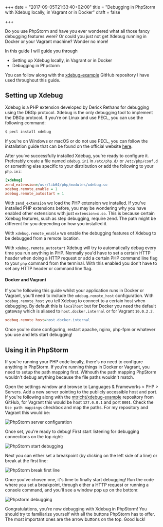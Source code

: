 +++
date = "2017-09-05T21:33:40+02:00"
title = "Debugging in PhpStorm with Xdebug locally, in Vagrant or in Docker"
draft = false

+++

Do you use PhpStorm and have you ever wondered what all those fancy debugging features were? Or could you just not get Xdebug running in Docker or your Vagrant machine? Wonder no more!
<!--more-->

In this guide I will guide you through

- Setting up Xdebug locally, in Vagrant or in Docker
- Debugging in Phpstorm

You can follow along with the [xdebug-example](https://github.com/mtricht/xdebug-example) GitHub repository I have used throughout this guide.

## Setting up Xdebug

Xdebug is a PHP extension developed by Derick Rethans for debugging using the DBGp protocol. Xdebug is the only debugging tool to implement the DBGp protocol. If you're on Linux and use PECL, you can use the following command:

~~~sh
$ pecl install xdebug
~~~

If you're on Windows or macOS or do not use PECL, you can follow the installation guide that can be found on the official website [here](https://xdebug.org/docs/install).

After you've successfully installed Xdebug, you're ready to configure it. Preferably create a file named `xdebug.ini` in `/etc/php.d/` or `/etc/php/conf.d` or something else specific to your distribution or add the following to your `php.ini`:

~~~ini
[xdebug]
zend_extension=/usr/lib64/php/modules/xdebug.so
xdebug.remote_enable = 1
xdebug.remote_autostart = 1
~~~

With `zend_extension` we load the PHP extension we installed. If you've installed PHP extensions before, you may be wondering why you have enabled other extensions  with just `extension=x.so`. This is because certain Xdebug features, such as step debugging, require zend. The path might be different for you depending on how you installed it.

With `xdebug.remote_enable` we enable the debugging features of Xdebug to be debugged from a remote location.

With `xdebug.remote_autostart` Xdebug will try to automatically debug every time you run anything in PHP. Normally you'd have to set a certain HTTP header when doing a HTTP request or add a certain PHP command line flag to your `php` command from the terminal. With this enabled you don't have to set any HTTP header or command line flag.

#### Docker and Vagrant
If you're following this guide whilst your application runs in Docker or Vagrant, you'll need to include the `xdebug.remote_host` configuration. With `xdebug.remote_host` you tell Xdebug to connect to a certain host when debugging. By default this is `localhost` but for Docker you need the default gateway which is aliased to `host.docker.internal` or for Vagrant `10.0.2.2`.  

~~~ini
xdebug.remote_host=host.docker.internal
~~~

Once you're done configuring, restart apache, nginx, php-fpm or whatever you use and lets start debugging!

## Using it in PhpStorm

If you're running your PHP code locally, there's no need to configure anything in PhpStorm. If you're running things in Docker or Vagrant, you need to setup the path mapping first. Withouth the path mapping PhpStorm wouldn't debug anything because the file paths wouldn't match.

Open the settings window and browse to Languages & Frameworks > PHP > Servers. Add a new server pointing to the publicly accessible host and port. If you're following along with the [mtricht/xdebug-example](https://github.com/mtricht/xdebug-example) repository from GitHub, for Vagrant this would be host `127.0.0.1` and port `8001`. Check the `Use path mappings` checkbox and map the paths. For my repository and Vagrant this would be:

![PhpStorm server configuration](/images/phpstorm-server.png)

Once set, you're ready to debug! First start listening for debugging connections on the top right:

![PhpStorm start debugging](/images/phpstorm-start-debugging.png)

Next you can either set a breakpoint (by clicking on the left side of a line) or break at the first line:

![PhpStorm break first line](/images/phpstorm-break-first-line.png)

Once you've chosen one, it's time to finally start debugging! Run the code where you set a breakpoint, through either a HTTP request or running a console command, and you'll see a window pop up on the bottom:

![Phpstorm debugging](/images/phpstorm-debugging.png)

Congratulations, you're now debugging with Xdebug in PhpStorm! You should try to familiarize yourself with all the buttons PhpStorm has to offer. The most important ones are the arrow buttons on the top. Good luck!
